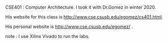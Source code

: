 CSE401 : Computer Architecture. I took it with Dr.Gomez in winter 2020.

His website for this class is http://www.cse.csusb.edu/egomez/cs401.html.

His personal website is http://www.cse.csusb.edu/egomez/ .

note : I use Xilinx Vivado to run the labs.

